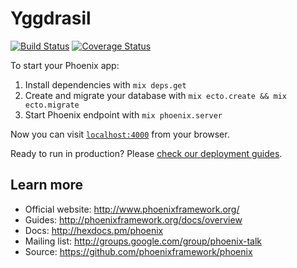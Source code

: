 # Yggdrasil
[![Build Status](https://travis-ci.org/voluspa/yggdrasil.svg?branch=coveralls)](https://travis-ci.org/voluspa/yggdrasil) [![Coverage Status](https://coveralls.io/repos/voluspa/yggdrasil/badge.svg?branch=master&service=github)](https://coveralls.io/github/voluspa/yggdrasil?branch=master)

To start your Phoenix app:

  1. Install dependencies with `mix deps.get`
  2. Create and migrate your database with `mix ecto.create && mix ecto.migrate`
  3. Start Phoenix endpoint with `mix phoenix.server`

Now you can visit [`localhost:4000`](http://localhost:4000) from your browser.

Ready to run in production? Please [check our deployment guides](http://www.phoenixframework.org/docs/deployment).

## Learn more

  * Official website: http://www.phoenixframework.org/
  * Guides: http://phoenixframework.org/docs/overview
  * Docs: http://hexdocs.pm/phoenix
  * Mailing list: http://groups.google.com/group/phoenix-talk
  * Source: https://github.com/phoenixframework/phoenix
